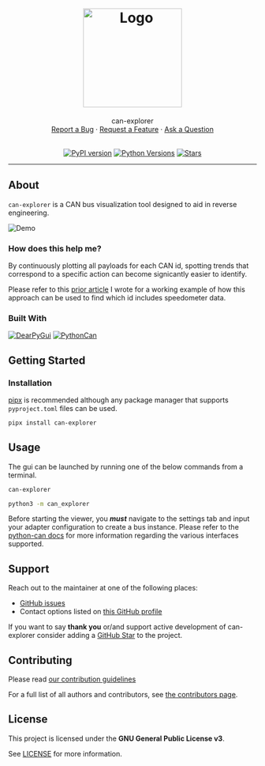 <h1 align="center">
  <a href="https://github.com/tbruno25/can-explorer">
    <!-- Please provide path to your logo here -->
    <img src="https://github.com/Tbruno25/can-explorer/raw/main/docs/images/logo.png" alt="Logo" width="200" height="200">
  </a>
</h1>

<div align="center">
  can-explorer
  <br />
  <a href="https://github.com/tbruno25/can-explorer/issues/new?assignees=&labels=bug&template=01_BUG_REPORT.md&title=bug%3A+">Report a Bug</a>
  ·
  <a href="https://github.com/tbruno25/can-explorer/issues/new?assignees=&labels=enhancement&template=02_FEATURE_REQUEST.md&title=feature%3A+">Request a Feature</a>
  ·
  <a href="https://github.com/tbruno25/can-explorer/issues/new?assignees=&labels=question&template=04_SUPPORT_QUESTION.md&title=support%3A+">Ask a Question</a>
</div>

<div align="center">
<br/>


[![PyPI version](https://img.shields.io/pypi/v/can-explorer?color=mediumseagreen)](https://pypi.org/project/can-explorer/)
[![Python Versions](https://img.shields.io/pypi/pyversions/can-explorer?color=mediumseagreen)](https://pypi.org/project/can-explorer/)
[![Stars](https://img.shields.io/github/stars/tbruno25/can-explorer?color=mediumseagreen)](https://github.com/Tbruno25/can-explorer/stargazers)
</div>

---

## About

`can-explorer` is a CAN bus visualization tool designed to aid in reverse engineering.

![Demo](https://github.com/Tbruno25/can-explorer/raw/main/docs/images/demo.gif)

### How does this help me?
By continuously plotting all payloads for each CAN id, spotting trends that correspond to a specific action can become signicantly easier to identify. 

Please refer to this [prior article](https://tbruno25.medium.com/car-hacking-faster-reverse-engineering-using-canopy-be1955843d57) I wrote for a working example of how this approach can be used to find which id includes speedometer data.


### Built With


[![DearPyGui](https://github.com/Tbruno25/can-explorer/raw/main/docs/images/dearpygui-logo.png)](https://github.com/hoffstadt/DearPyGui)
[![PythonCan](https://github.com/Tbruno25/can-explorer/raw/main/docs/images/pythoncan-logo.png)](https://github.com/hardbyte/python-can)

## Getting Started

### Installation

[pipx](https://pypa.github.io/pipx/) is recommended although any package manager that supports `pyproject.toml` files can be used.

```sh
pipx install can-explorer
``` 

## Usage

The gui can be launched by running one of the below commands from a terminal.
```sh 
can-explorer
``` 

```sh 
python3 -m can_explorer
``` 

Before starting the viewer, you ***must*** navigate to the settings tab and input your adapter configuration to create a bus instance. Please refer to the [python-can docs](https://python-can.readthedocs.io/en/stable/index.html) for more information regarding the various interfaces supported. 


## Support

Reach out to the maintainer at one of the following places:
- [GitHub issues](https://github.com/tbruno25/can-explorer/issues/new?assignees=&labels=question&template=04_SUPPORT_QUESTION.md&title=support%3A+)
- Contact options listed on [this GitHub profile](https://github.com/tbruno25)

If you want to say **thank you** or/and support active development of can-explorer consider adding a [GitHub Star](https://github.com/tbruno25/can-explorer) to the project.


## Contributing

Please read [our contribution guidelines](docs/CONTRIBUTING.md)

For a full list of all authors and contributors, see [the contributors page](https://github.com/tbruno25/can-explorer/contributors).

## License

This project is licensed under the **GNU General Public License v3**.

See [LICENSE](LICENSE) for more information.
